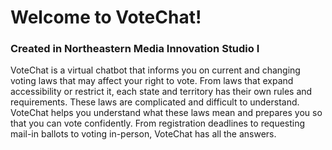 # Welcome to VoteChat!

### Created in Northeastern Media Innovation Studio I

VoteChat is a virtual chatbot that informs you on current and changing voting laws that may affect your right to vote. From laws that expand accessibility or restrict it, each state and territory has their own rules and requirements. These laws are complicated and difficult to understand. VoteChat helps you understand what these laws mean and prepares you so that you can vote confidently. From registration deadlines to requesting mail-in ballots to voting in-person, VoteChat has all the answers. 

